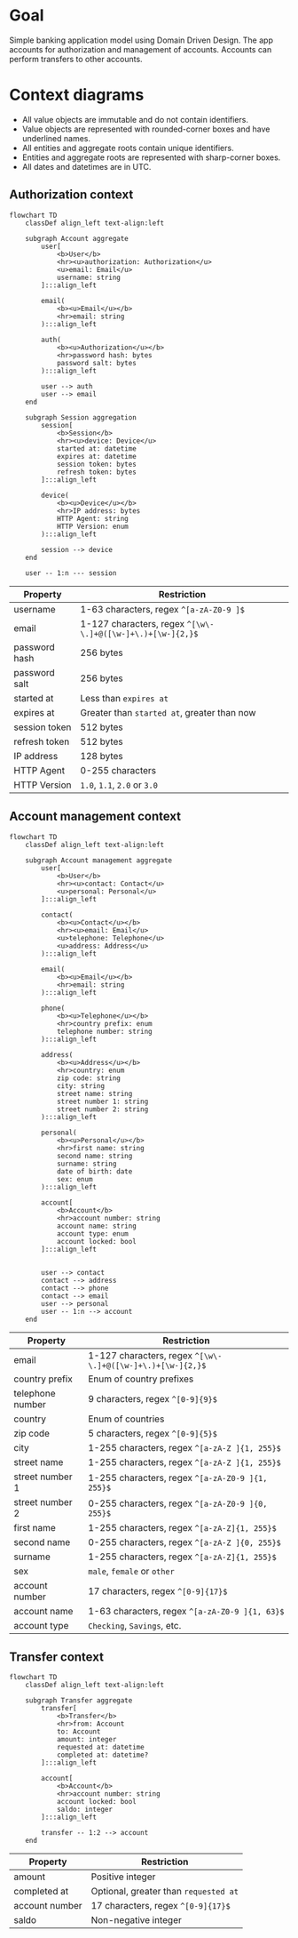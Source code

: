 # Goal

Simple banking application model using Domain Driven Design.
The app accounts for authorization and management of accounts.
Accounts can perform transfers to other accounts.

# Context diagrams

- All value objects are immutable and do not contain identifiers.
- Value objects are represented with rounded-corner boxes and have underlined names.
- All entities and aggregate roots contain unique identifiers.
- Entities and aggregate roots are represented with sharp-corner boxes.
- All dates and datetimes are in UTC.

## Authorization context

```mermaid
flowchart TD
    classDef align_left text-align:left

    subgraph Account aggregate
        user[
            <b>User</b>
            <hr><u>authorization: Authorization</u>
            <u>email: Email</u>
            username: string
        ]:::align_left

        email(
            <b><u>Email</u></b>
            <hr>email: string
        ):::align_left

        auth(
            <b><u>Authorization</u></b>
            <hr>password hash: bytes
            password salt: bytes
        ):::align_left

        user --> auth
        user --> email
    end

    subgraph Session aggregation
        session[
            <b>Session</b>
            <hr><u>device: Device</u>
            started at: datetime
            expires at: datetime
            session token: bytes
            refresh token: bytes
        ]:::align_left

        device(
            <b><u>Device</u></b>
            <hr>IP address: bytes
            HTTP Agent: string
            HTTP Version: enum
        ):::align_left

        session --> device
    end

    user -- 1:n --- session
```

Property | Restriction
---|---
username | 1-63 characters, regex `^[a-zA-Z0-9 ]$`
email | 1-127 characters, regex `^[\w\-\.]+@([\w-]+\.)+[\w-]{2,}$`
password hash | 256 bytes
password salt | 256 bytes
started at | Less than `expires at`
expires at | Greater than `started at`, greater than now
session token | 512 bytes
refresh token | 512 bytes
IP address | 128 bytes
HTTP Agent | 0-255 characters
HTTP Version | `1.0`, `1.1`, `2.0` or `3.0`

## Account management context

```mermaid
flowchart TD
    classDef align_left text-align:left

    subgraph Account management aggregate
        user[
            <b>User</b>
            <hr><u>contact: Contact</u>
            <u>personal: Personal</u>
        ]:::align_left

        contact(
            <b><u>Contact</u></b>
            <hr><u>email: Email</u>
            <u>telephone: Telephone</u>
            <u>address: Address</u>
        ):::align_left

        email(
            <b><u>Email</u></b>
            <hr>email: string
        ):::align_left

        phone(
            <b><u>Telephone</u></b>
            <hr>country prefix: enum
            telephone number: string
        ):::align_left

        address(
            <b><u>Address</u></b>
            <hr>country: enum
            zip code: string
            city: string
            street name: string
            street number 1: string
            street number 2: string
        ):::align_left

        personal(
            <b><u>Personal</u></b>
            <hr>first name: string
            second name: string
            surname: string
            date of birth: date
            sex: enum
        ):::align_left

        account[
            <b>Account</b>
            <hr>account number: string
            account name: string
            account type: enum
            account locked: bool
        ]:::align_left


        user --> contact
        contact --> address
        contact --> phone
        contact --> email
        user --> personal
        user -- 1:n --> account
    end
```

Property | Restriction
---|---
email | 1-127 characters, regex `^[\w\-\.]+@([\w-]+\.)+[\w-]{2,}$`
country prefix | Enum of country prefixes
telephone number | 9 characters, regex `^[0-9]{9}$`
country | Enum of countries
zip code | 5 characters, regex `^[0-9]{5}$`
city | 1-255 characters, regex `^[a-zA-Z ]{1, 255}$`
street name | 1-255 characters, regex `^[a-zA-Z ]{1, 255}$`
street number 1 | 1-255 characters, regex `^[a-zA-Z0-9 ]{1, 255}$`
street number 2 | 0-255 characters, regex `^[a-zA-Z0-9 ]{0, 255}$`
first name | 1-255 characters, regex `^[a-zA-Z]{1, 255}$`
second name | 0-255 characters, regex `^[a-zA-Z ]{0, 255}$`
surname | 1-255 characters, regex `^[a-zA-Z]{1, 255}$`
sex | `male`, `female` or `other`
account number | 17 characters, regex `^[0-9]{17}$`
account name | 1-63 characters, regex `^[a-zA-Z0-9 ]{1, 63}$`
account type | `Checking`, `Savings`, etc.



## Transfer context

```mermaid
flowchart TD
    classDef align_left text-align:left

    subgraph Transfer aggregate
        transfer[
            <b>Transfer</b>
            <hr>from: Account
            to: Account
            amount: integer
            requested at: datetime
            completed at: datetime?
        ]:::align_left

        account[
            <b>Account</b>
            <hr>account number: string
            account locked: bool
            saldo: integer
        ]:::align_left

        transfer -- 1:2 --> account
    end
```

Property | Restriction
---|---
amount | Positive integer
completed at | Optional, greater than `requested at`
account number | 17 characters, regex `^[0-9]{17}$`
saldo | Non-negative integer
